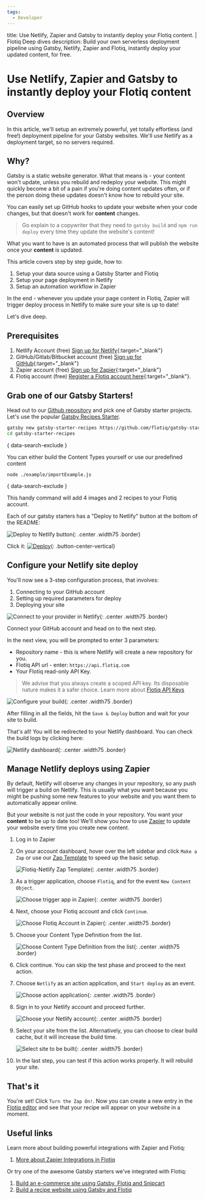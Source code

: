 ```yaml
---
tags:
  - Developer
---
```


title: Use Netlify, Zapier and Gatsby to instantly deploy your Flotiq content. | Flotiq Deep dives
description: Build your own serverless deployment pipeline using Gatsby, Netlify, Zapier and Flotiq, instantly deploy your updated content, for free.

# Use Netlify, Zapier and Gatsby to instantly deploy your Flotiq content

## Overview

In this article, we'll setup an extremely powerful, yet totally effortless (and free!) deployment pipeline for your Gatsby websites. We'll use Netlify as a deployment target, so no servers required.

## Why?

Gatsby is a static website generator. What that means is - your content won't update, unless you rebuild and redeploy your website. This might quickly become a bit of a pain if you're doing content updates often, or if the person doing these updates doesn't know how to rebuild your site.

You can easily set up GitHub hooks to update your website when your code changes, but that doesn't work for **content** changes.

> Go explain to a copywriter that they need to `gatsby build` and `npm run deploy` every time they update the website's content!

What you want to have is an automated process that will publish the website once your **content** is updated.

This article covers step by step guide, how to: 

1. Setup your data source using a Gatsby Starter and Flotiq
2. Setup your page deployment in Netlify
3. Setup an automation workflow in Zapier

In the end - whenever you update your page content in Flotiq, Zapier will trigger deploy process in Netlify to make sure your site is up to date!

Let's dive deep.

## Prerequisites

1. Netlify Account (free) [Sign up for Netlify](https://app.netlify.com/signup){:target="_blank"}
2. GitHub/Gitlab/Bitbucket account (free) [Sign up for GitHub](https://github.com/join){:target="_blank"}
3. Zapier account (free) [Sign up for Zapier](https://zapier.com/sign-up/){:target="_blank"}
4. Flotiq account (free) [Register a Flotiq account here](https://editor.flotiq.com/register?plan=1ef44daa-fdc3-6790-960e-cb20a0848bfa){:target="_blank"}.

## Grab one of our Gatsby Starters!

Head out to our [Github repository](https://github.com/flotiq) and pick one of Gatsby starter projects. Let's use the popular [Gatsby Recipes Starter](https://github.com/flotiq/gatsby-starter-recipes). 

```bash
gatsby new gatsby-starter-recipes https://github.com/flotiq/gatsby-starter-recipes.git
cd gatsby-starter-recipes
```
{ data-search-exclude }

You can either build the Content Types yourself or use our predefined content

```
node ./example/importExample.js
```
{ data-search-exclude }

This handy command will add 4 images and 2 recipes to your Flotiq account.


Each of our gatsby starters has a "Deploy to Netlify" button at the bottom of the README:

![Deploy to Netlify button](images/serverless-deployment-pipeline/github-1.png){: .center .width75 .border}

Click it: [![Deploy](https://www.netlify.com/img/deploy/button.svg)](https://app.netlify.com/start/deploy?repository=https://github.com/flotiq/gatsby-starter-recipes){: .button-center-vertical}

## Configure your Netlify site deploy

You'll now see a 3-step configuration process, that involves:

1. Connecting to your GitHub account
2. Setting up required parameters for deploy
3. Deploying your site

![Connect to your provider in Netlify](images/serverless-deployment-pipeline/netlify-1.png){: .center .width75 .border}

Connect your GitHub account and head on to the next step.

In the next view, you will be prompted to enter 3 parameters:

* Repository name - this is where Netlify will create a new repository for you.
* Flotiq API url - enter: `https://api.flotiq.com`
* Your Flotiq read-only API Key.

> We advise that you always create a scoped API key. Its disposable nature makes it a safer choice. Learn more about [Flotiq API Keys](https://flotiq.com/docs/API/)

![Configure your build](images/serverless-deployment-pipeline/netlify-2.png){: .center .width75 .border}


After filling in all the fields, hit the `Save & Deploy` button and wait for your site to build.

That's all! You will be redirected to your Netlify dashboard. You can check the build logs by clicking here:

![Netlify dashboard](images/serverless-deployment-pipeline/netlify-3.png){: .center .width75 .border}

## Manage Netlify deploys using Zapier

By default, Netlify will observe any changes in your repository, so any push will trigger a build on Netlify. This is usually what you want because you might be pushing some new features to your website and you want them to automatically appear online.  

But your website is not just the code in your repository. You want your **content** to be up to date too! We'll show you how to use [Zapier](https://zapier.com) to update your website every time you create new content.

1. Log in to Zapier
2. On your account dashboard, hover over the left sidebar and click `Make a Zap` or use our [Zap Template](https://zapier.com/apps/flotiq/integrations/netlify/137950/deploy-your-netlify-site-when-new-content-objects-are-created-in-flotiq) to speed up the basic setup.

    ![Flotiq-Netlify Zap Template](images/serverless-deployment-pipeline/zapier-7.png){: .center .width75 .border}

3. As a trigger application, choose `Flotiq`, and for the event `New Content Object`.

    ![Choose trigger app in Zapier](images/serverless-deployment-pipeline/zapier-1.png){: .center .width75 .border}

4. Next, choose your Flotiq account and click `Continue`. 

    ![Choose Flotiq Account in Zapier](images/serverless-deployment-pipeline/zapier-2.png){: .center .width75 .border}


5. Choose your Content Type Definition from the list.

    ![Choose Content Type Definition from the list](images/serverless-deployment-pipeline/zapier-3.png){: .center .width75 .border}

6. Click continue. You can skip the test phase and proceed to the next action.

7. Choose `Netlify` as an action application, and `Start deploy` as an event.

    ![Choose action application](images/serverless-deployment-pipeline/zapier-4.png){: .center .width75 .border}

8. Sign in to your Netlify account and proceed further.

    ![Choose your Netlify account](images/serverless-deployment-pipeline/zapier-5.png){: .center .width75 .border}

9. Select your site from the list. Alternatively, you can choose to clear build cache, but it will increase the build time.

    ![Select site to be built](images/serverless-deployment-pipeline/zapier-6.png){: .center .width75 .border}

10. In the last step, you can test if this action works properly. It will rebuild your site.


## That's it
You're set! Click `Turn the Zap On!`. Now you can create a new entry in the [Flotiq editor](https://editor.flotiq.com) and see that your recipe will appear on your website in a moment.

## Useful links
Learn more about building powerful integrations with Zapier and Flotiq:

1. [More about Zapier Integrations in Flotiq](../../Universe/zapier/)

Or try one of the awesome Gatsby starters we've integrated with Flotiq:

1. [Build an e-commerce site using Gatsby, Flotiq and Snipcart](https://dev.to/flotiq/build-an-e-commerce-site-with-gatsby-and-snipcart-3jpg)
2. [Build a recipe website using Gatsby and Flotiq](https://dev.to/flotiq/building-a-recipes-website-using-gatsby-and-flotiq-2b3a)







